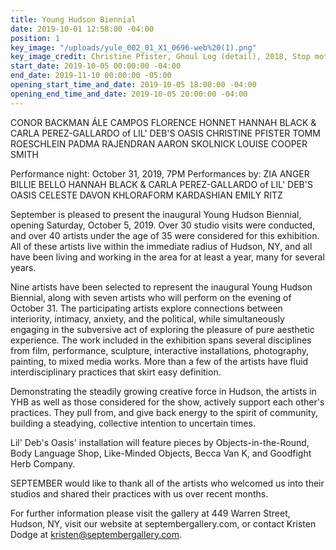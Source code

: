 ```yaml
---
title: Young Hudson Biennial
date: 2019-10-01 12:58:00 -04:00
position: 1
key_image: "/uploads/yule_002_01_X1_0696-web%20(1).png"
key_image_credit: Christine Pfister, Ghoul Log (detail), 2018, Stop motion animation
start_date: 2019-10-05 00:00:00 -04:00
end_date: 2019-11-10 00:00:00 -05:00
opening_start_time_and_date: 2019-10-05 18:00:00 -04:00
opening_end_time_and_date: 2019-10-05 20:00:00 -04:00
---
```


CONOR BACKMAN
ÁLE CAMPOS
FLORENCE HONNET
HANNAH BLACK & CARLA PEREZ-GALLARDO of LIL' DEB'S OASIS
CHRISTINE PFISTER
TOMM ROESCHLEIN
PADMA RAJENDRAN
AARON SKOLNICK
LOUISE COOPER SMITH

Performance night: October 31, 2019, 7PM
Performances by:
ZIA ANGER
BILLIE BELLO
HANNAH BLACK & CARLA PEREZ-GALLARDO of LIL' DEB'S OASIS
CELESTE 
DAVON
KHLORAFORM KARDASHIAN
EMILY RITZ

September is pleased to present the inaugural Young Hudson Biennial, opening Saturday, October 5, 2019. Over 30 studio visits were conducted, and over 40 artists under the age of 35 were considered for this exhibition. All of these artists live within the immediate radius of Hudson, NY, and all have been living and working in the area for at least a year, many for several years.

Nine artists have been selected to represent the inaugural Young Hudson Biennial, along with seven artists who will perform on the evening of October 31. The participating artists explore connections between interiority, intimacy, anxiety, and the political, while simultaneously engaging in the subversive act of exploring the pleasure of pure aesthetic experience. The work included in the exhibition spans several disciplines from film, performance, sculpture, interactive installations, photography, painting, to mixed media works. More than a few of the artists have fluid interdisciplinary practices that skirt easy definition. 

Demonstrating the steadily growing creative force in Hudson, the artists in YHB as well as those considered for the show, actively support each other's practices. They pull from, and give back energy to the spirit of community, building a steadying, collective intention to uncertain times.

Lil' Deb's Oasis' installation will feature pieces by Objects-in-the-Round, Body Language Shop, Like-Minded Objects, Becca Van K, and Goodfight Herb Company.

SEPTEMBER would like to thank all of the artists who welcomed us into their studios and shared their practices with us over recent months. 

For further information please visit the gallery at 449 Warren Street, Hudson, NY, visit our website at septembergallery.com, or contact Kristen Dodge at kristen@septembergallery.com.
